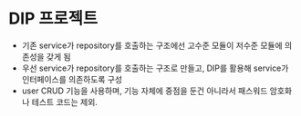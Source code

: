 # DIP 프로젝트

- 기존 service가 repository를 호출하는 구조에선 고수준 모듈이 저수준 모듈에 의존성을 갖게 됨
- 우선 service가 repository를 호출하는 구조로 만들고, DIP를 활용해 service가 인터페이스를 의존하도록 구성
- user CRUD 기능을 사용하며, 기능 자체에 중점을 둔건 아니라서 패스워드 암호화나 테스트 코드는 제외.
